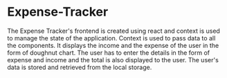 # Expense-Tracker
The Expense Tracker's frontend is created using react and context is used to manage the state of the application. 
Context is used to pass data to all the components. It displays the income and the expense of the user in the form of doughnut chart. 
The user has to enter the details in the form of expense and income and the total is also displayed to the user. 
The user's data is stored and retrieved from the local storage.

